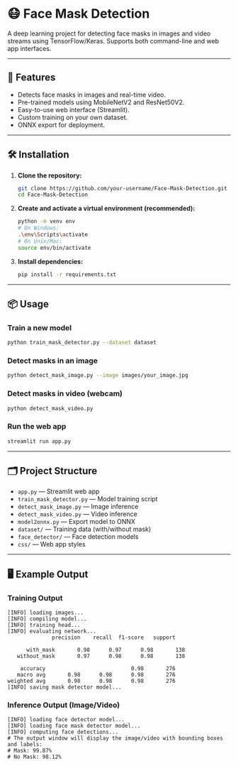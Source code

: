 # 😷 Face Mask Detection

A deep learning project for detecting face masks in images and video streams using TensorFlow/Keras. Supports both command-line and web app interfaces.

---

## 🚀 Features

- Detects face masks in images and real-time video.
- Pre-trained models using MobileNetV2 and ResNet50V2.
- Easy-to-use web interface (Streamlit).
- Custom training on your own dataset.
- ONNX export for deployment.

---

## 🛠️ Installation

1. **Clone the repository:**
   ```sh
   git clone https://github.com/your-username/Face-Mask-Detection.git
   cd Face-Mask-Detection
   ```

2. **Create and activate a virtual environment (recommended):**
   ```sh
   python -m venv env
   # On Windows:
   .\env\Scripts\activate
   # On Unix/Mac:
   source env/bin/activate
   ```

3. **Install dependencies:**
   ```sh
   pip install -r requirements.txt
   ```

---

## 📦 Usage

### **Train a new model**
```sh
python train_mask_detector.py --dataset dataset
```

### **Detect masks in an image**
```sh
python detect_mask_image.py --image images/your_image.jpg
```

### **Detect masks in video (webcam)**
```sh
python detect_mask_video.py
```

### **Run the web app**
```sh
streamlit run app.py
```

---

## 🗂️ Project Structure

- `app.py` — Streamlit web app
- `train_mask_detector.py` — Model training script
- `detect_mask_image.py` — Image inference
- `detect_mask_video.py` — Video inference
- `model2onnx.py` — Export model to ONNX
- `dataset/` — Training data (with/without mask)
- `face_detector/` — Face detection models
- `css/` — Web app styles

---

## 🖥️ Example Output

### Training Output
```
[INFO] loading images...
[INFO] compiling model...
[INFO] training head...
[INFO] evaluating network...
              precision    recall  f1-score   support

      with_mask       0.98      0.97      0.98       138
   without_mask       0.97      0.98      0.98       138

    accuracy                           0.98       276
   macro avg       0.98      0.98      0.98       276
weighted avg       0.98      0.98      0.98       276
[INFO] saving mask detector model...
```

### Inference Output (Image/Video)
```
[INFO] loading face detector model...
[INFO] loading face mask detector model...
[INFO] computing face detections...
# The output window will display the image/video with bounding boxes and labels:
# Mask: 99.87%
# No Mask: 98.12%
```
